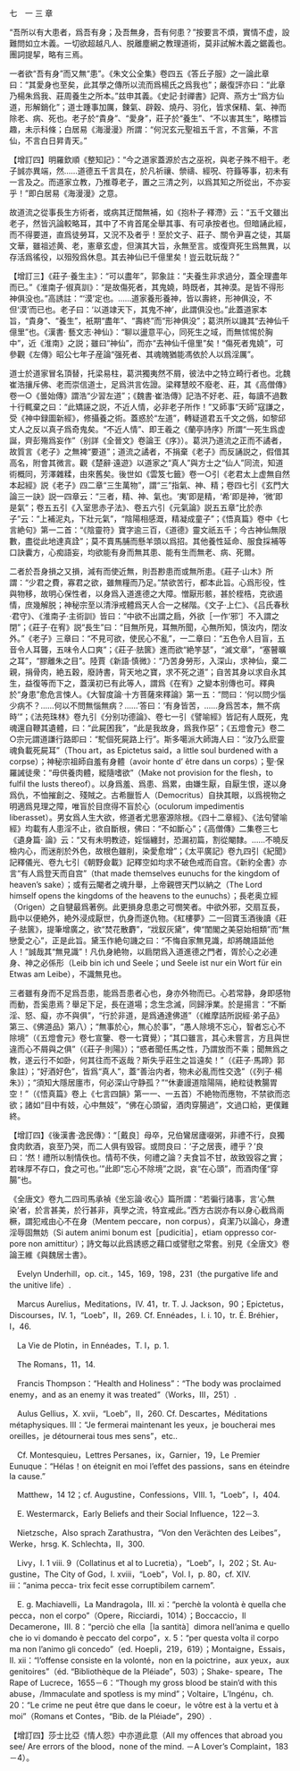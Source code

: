 七　一 三 章

“吾所以有大患者，爲吾有身；及吾無身，吾有何患？”按要言不煩，實情不虚，設難問如立木義。一切欲超越凡人、脱離塵網之教理道術，莫非試解木義之鋸義也。團詞提挈，略有三焉。

一者欲“吾有身”而又無“患”。《朱文公全集》卷四五《答丘子服》之一論此章曰：“其愛身也至矣，此其學之傳所以流而爲楊氏之爲我也”；嚴復評亦曰：“此章乃楊朱爲我、莊周養生之所本。”兹申其義。《史記·封禪書》記齊、燕方士“爲方仙道，形解銷化”；道士踵事加厲，鍊氣、辟穀、燒丹、羽化，皆求保精、氣、神而除老、病、死也。老子於“貴身”、“愛身”，莊子於“養生”、“不以害其生”，略標旨趣，未示科條；白居易《海漫漫》所謂：“何況玄元聖祖五千言，不言藥，不言仙，不言白日昇青天。”

【增訂四】明羅欽順《整知記》：“今之道家蓋源於古之巫祝，與老子殊不相干。老子誠亦異端，然……道德五千言具在，於凡祈禳、禜禱、經呪、符籙等事，初未有一言及之。而道家立教，乃推尊老子，置之三清之列，以爲其知之所從出，不亦妄乎！”即白居易《海漫漫》之意。

故道流之從事長生方術者，或病其迂闊無補，如《抱朴子·釋滯》云：“五千文雖出老子，然皆汎論較略耳，其中了不肯首尾全舉其事、有可承按者也。但暗誦此經，而不得要道，直爲徒勞耳，又況不及者乎！至於文子、莊子、關令尹喜之徒，其屬文華，雖祖述黄、老，憲章玄虚，但演其大旨，永無至言。或復齊死生爲無異，以存活爲徭役，以殂殁爲休息。其去神仙已千億里矣！豈云耽玩哉？”

【增訂三】《莊子·養生主》：“可以盡年”，郭象註：“夫養生非求過分，蓋全理盡年而已。”《淮南子·俶真訓》：“是故傷死者，其鬼嬈，時既者，其神漠。是皆不得形神俱没也。”高誘註：“‘漠’定也。……道家養形養神，皆以壽終，形神俱没，不但‘漠’而已也。老子曰：‘以道䇐天下，其鬼不神’，此謂俱没也。”此蓋道家本旨，“貴身”、“養生”，衹期“盡年”、“壽終”而“形神俱没”；葛洪所以譏其“去神仙千億里”也。《漢書·
藝文志·神仙》：“聊以盪意平心，同死生之域，而無怵惕於胸中”，近《淮南》之説；雖曰“神仙”，而亦“去神仙千億里”矣！“傷死者鬼嬈”，可參觀《左傳》昭公七年子産論“强死者、其魂魄猶能馮依於人以爲淫厲”。

道士於道家冒名頂替，托梁易柱，葛洪獨夷然不屑，彼法中之特立畸行者也。北魏崔浩攘斥佛、老而崇信道士，足爲洪言佐證。梁釋慧皎不廢老、莊，其《高僧傳》卷一○《曇始傳》謂浩“少習左道”；《魏書·崔浩傳》記浩不好老、莊，每讀不過數十行輒棄之曰：“此矯誣之説，不近人情，必非老子所作！”又師事“天師”寇謙之，受《神中録圖新經》，修攝養之術。蓋惑於“左道”，轉疑道君五千文之僞，如黎邱丈人之反以真子爲奇鬼矣。“不近人情”、即王羲之《蘭亭詩序》所謂“一死生爲虚誕，齊彭殤爲妄作”（别詳《全晉文》卷論王《序》）。葛洪乃道流之正而不譎者，故質言《老子》之無裨“要道”；道流之譎者，不捐棄《老子》而反誦説之，假借其高名，附會其微言。觀《楚辭·遠遊》以道家之“真人”與方士之“仙人”同流，知道術概同，芳澤雜糅，由來舊矣。後世如《雲笈七籤》卷一○引《老君太上虚無自然本起經》説《老子》四二章“三生萬物”，謂“三”指氣、神、精；卷四七引《玄門大論三一訣》説一四章云：“三者，精、神、氣也。‘夷’即是精，‘希’即是神，‘微’即是氣”；卷五五引《入室思赤子法》、卷五六引《元氣論》説五五章“比於赤子”云：“上補泥丸，下壯元氣”，“陰陽相感溉，精凝成童子”；《悟真篇》卷中《七言絶句》第一二首：“《陰靈符》寶字逾三百，《道德》靈文祇五千；今古神仙無限數，盡從此地達真詮”；莫不賣馬脯而懸羊頭以爲招。其他養性延命、服食採補等口訣囊方，心痴語妄，均欲能有身而無其患、能有生而無老、病、死爾。

二者於吾身損之又損，減有而使近無，則吾尠患而或無所患。《莊子·山木》所謂：“少君之費，寡君之欲，雖無糧而乃足。”禁欲苦行，都本此旨。心爲形役，性與物移，故明心保性者，以身爲入道進德之大障。憎厭形骸，甚於桎梏，克欲遏情，庶幾解脱；神秘宗至以清淨戒體爲天人合一之梯階。《文子·上仁》、《吕氏春秋·君守》、《淮南子·主術訓》皆曰：“中欲不出謂之扃，外欲［一作‘邪’］不入謂之閉”；《莊子·在宥》説“長生”曰：“目無所見，耳無所聞，心無所知，慎汝内，閉汝外。”《老子》三章曰：“不見可欲，使民心不亂”，一二章曰：“五色令人目盲，五音令人耳聾，五味令人口爽”；《莊子·胠篋》進而欲“絶竽瑟”，“滅文章”，“塞瞽曠之耳”，“膠離朱之目”。陸賈《新語·慎微》：“乃苦身勞形，入深山，求神仙，棄二親，捐骨肉，絶五穀，廢詩書，背天地之寶，求不死之道”；自苦其身以求自永其生，益復等而下之，蓋漢初已有此等人，謂爲《在宥》之變本别傳也可。釋典於“身患”愈危言悚人。《大智度論·十方菩薩來釋論》第一五：“問曰：‘何以問少惱少病不？……何以不問無惱無病？……’答曰：‘有身皆苦，……身爲苦本，無不病時’”；《法苑珠林》卷九引《分别功德論》、卷七一引《譬喻經》皆記有人既死，鬼魂還自鞭其遺體，曰：“此屍困我”，“此是我故身，爲我作惡”；《五燈會元》卷二○宗元謂道謙行路即曰：“駝個死屍路上行”。斯多噶派大師誨人曰：“汝乃么麽靈魂負載死屍耳”（Thou art，as Epictetus said，a little soul burdened with a corpse）；神秘宗祖師自羞有身體（avoir honte d’ être dans un corps）；聖·保羅誡徒衆：“毋供養肉體，縱隨嗜欲”（Make not provision for the flesh，to fulfil the lusts thereof）。以身爲羞、爲患、爲累，由嫌生厭，自厭生恨，遂以身爲仇，不恤摧創之、殘賊之。古希臘哲人（Democritus）自抉其眼，以爲視物之明適爲見理之障，唯盲於目庶得不盲於心（oculorum impedimentis liberasset）。男女爲人生大欲，修道者尤思塞源除根。《四十二章經》、《法句譬喻經》均載有人患淫不止，欲自斷根，佛曰：“不如斷心”；《高僧傳》二集卷三七《遺身篇·
論》云：“又有未明教迹，婬惱纏封，恐漏初篇，割從閹隸。……不曉反檢内心，而迷削於外色，故根色雖削，染愛愈增”；《太平廣記》卷九四引《紀聞》記釋儀光、卷九七引《朝野僉載》記釋空如均求不破色戒而自宫。《新約全書》亦言“有人爲登天而自宫”（that made themselves eunuchs for the kingdom of heaven’s sake）；或有云閹者之魂升舉，上帝親啓天門以納之（The Lord himself opens the kingdoms of the heavens to the eunuchs）；長老奥立經（Origen）之自犍最爲著例。此更損身息患之可憫笑者。中欲外邪，交扇互長，扃中以便絶外，絶外浸成厭世，仇身而遂仇物。《紅樓夢》二一回寶玉酒後讀《莊子·胠篋》，提筆增廣之，欲“焚花散麝”，“戕釵灰黛”，俾“閨閣之美惡始相類”而“無戀愛之心”，正是此旨。黛玉作絶句譏之曰：“不悔自家無見識，却將醜語詆他人！”誠哉其“無見識”！凡仇身絶物，以扃閉爲入道進德之門者，胥於心之必連身、神之必係形（Leib bin ich und Seele；und Seele ist nur ein Wort für ein Etwas am Leibe），不識無見也。

三者雖有身而不足爲吾患，能爲吾患者心也，身亦外物而已。心若常静，身即感物而動，吾奚患焉？舉足下足，長在道場；念生念滅，同歸淨業。於是揚言：“不斷淫、怒、癡，亦不與俱”，“行於非道，是爲通達佛道”（《維摩詰所説經·弟子品》第三、《佛道品》第八）；“無事於心，無心於事”，“愚人除境不忘心，智者忘心不除境”（《五燈會元》卷七宣鑒、卷一七寶覺）；“其口雖言，其心未嘗言，方且與世違而心不屑與之俱”（《莊子·則陽》）；“惑者聞任馬之性，乃謂放而不乘；聞無爲之教，遂云行不如卧，何其往而不返哉？斯失乎莊生之旨遠矣！”（《莊子·馬蹄》郭象註）；“好酒好色”，皆爲“真人”，蓋“善治内者，物未必亂而性交逸”（《列子·楊朱》）；“須知大隱居廛市，何必深山守静孤？”“休妻謾道陰陽隔，絶粒徒教腸胃空！”（《悟真篇》卷上《七言四韻》第一一、一五首）不絶物而應物，不禁欲而恣欲；諸如“目中有妓，心中無妓”，“佛在心頭留，酒肉穿腸過”，文過口給，更僕難終。

【增訂四】《後漢書·逸民傳》：“［戴良］母卒，兄伯鸞居廬啜粥，非禮不行，良獨食肉飲酒，哀至乃哭，而二人俱有毁容。或問良曰：‘子之居喪，禮乎？’良曰：‘然！禮所以制情佚也。情苟不佚，何禮之論？夫食旨不甘，故致毁容之實；若味厚不存口，食之可也。’”此即“忘心不除境”之説，哀“在心頭”，而酒肉僅“穿腸”也。

《全唐文》卷九二四司馬承禎《坐忘論·收心》篇所謂：“若徧行諸事，言‘心無染’者，於言甚美，於行甚非，真學之流，特宜戒此。”西方古説亦有以身心截爲兩橛，謂犯戒由心不在身（Mentem peccare，non corpus），貞潔乃以論心，身遭淫辱固無妨（Si autem animi bonum est［pudicitia］，etiam oppresso cor-
pore non amittitur）；詩文每以此爲誘惑之藉口或譬慰之常套。别見《全唐文》卷論王維《與魏居士書》。











　Evelyn Underhill，op. cit.，145，169，198，231（the purgative life and the unitive life）.

　Marcus Aurelius，Meditations，IV. 41，tr. T. J. Jackson，90；Epictetus，Discourses，IV. 1，“Loeb”，II，269. Cf. Ennéades，I. i. 10，tr. É. Bréhier，I，46.

　La Vie de Plotin，in Ennéades，T. I，p. 1.

　The Romans，11，14.

　Francis Thompson：“Health and Holiness”：“The body was proclaimed enemy，and as an enemy it was treated”（Works，III，251）.

　Aulus Gellius，X. xvii，“Loeb”，II，260. Cf. Descartes，Méditations métaphysiques. III：“Je fermerai maintenant les yeux，je boucherai mes oreilles，je détournerai tous mes sens”，etc..

　Cf. Montesquieu，Lettres Persanes，ix，Garnier，19，Le Premier Eunuque：“Hélas！on éteignit en moi l’effet des passions，sans en éteindre la cause.”

　Matthew，14 12；cf. Augustine，Confessions，VIII. 1，“Loeb”，I，404.

　E. Westermarck，Early Beliefs and their Social Influence，122－3.

　Nietzsche，Also sprach Zarathustra，“Von den Verächten des Leibes”，Werke，hrsg. K. Schlechta，II，300.

　Livy，I. 1 viii. 9（Collatinus et al to Lucretia），“Loeb”，I，202；St. Au-
gustine，The City of God，I. xviii，“Loeb”，Vol. I，p. 80，cf. XIV. iii：“anima pecca-
trix fecit esse corruptibilem carnem”.

　E. g. Machiavelli，La Mandragola，III. xi：“perchè la volontà è quella che pecca，non el corpo”（Opere，Ricciardi，1014）；Boccaccio，Il Decamerone，III. 8：“perciò che ella［la santità］dimora nell’anima e quello che io vi domando è peccato del corpo”，x. 5：“per questa volta il corpo ma non l’animo gli concedo”（ed. Hoepli，219，619）；Montaigne，Essais，II. xii：“l’offense consiste en la volonté，non en la poictrine，aux yeux，aux genitoires”（éd. “Bibliothèque de la Pléiade”，503）；Shake-
speare，The Rape of Lucrece，1655－6：“Though my gross blood be stain’d with this abuse，/Immaculate and spotless is my mind”；Voltaire，L’Ingénu，ch. 20：“Le crime ne peut être que dans le coeur，le vôtre est à la vertu et à moi”（Romans et Contes，“Bib. de la Pléiade”，290）.

【增訂四】莎士比亞《情人怨》中亦道此意（All my offences that abroad you see/ Are errors of the blood，none of the mind. －A Lover’s Complaint，183－4）。